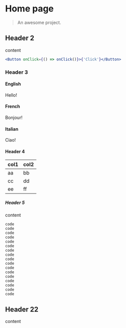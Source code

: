 # Home page

> An awesome project.

## Header 2

content

```jsx
<Button onClick={() => onClick()}>{'Click'}</Button>
```

### Header 3

<!-- tabs:start -->

#### **English**

Hello!

#### **French**

Bonjour!

#### **Italian**

Ciao!

<!-- tabs:end -->

#### Header 4

| col1 | col2 |
| ---- | ---- |
| aa   | bb   |
| cc   | dd   |
| ee   | ff   |


##### Header 5

content

```
code
code
code
code
code
code
code
code
code
code
code
code
code
code
code
code
code
```

## Header 22

content
